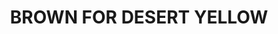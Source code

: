 ---
title: "BROWN FOR DESERT YELLOW "
price: "TBA"
desc: "Bez opisa"
img_path: "/assets/img/A.MIG-1504.jpg"
brand: AMMO
available: true
special_offer: false
soon: false
cat: "Weathering"
subcat: ""
subsubcat: "wet-filteri"
---